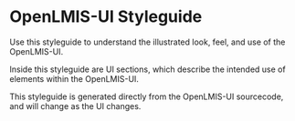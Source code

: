 # OpenLMIS-UI Styleguide

Use this styleguide to understand the illustrated look, feel, and use of the OpenLMIS-UI.

Inside this styleguide are UI sections, which describe the intended use of elements within the OpenLMIS-UI.

This styleguide is generated directly from the OpenLMIS-UI sourcecode, and will change as the UI changes.
